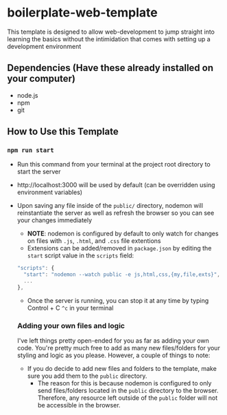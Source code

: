 # boilerplate-web-template

This template is designed to allow web-development to jump straight into learning the basics without the 
intimidation that comes with setting up a development environment

## Dependencies (Have these already installed on your computer)
- node.js
- npm
- git

 
## How to Use this Template

### `npm run start`

- Run this command from your terminal at the project root directory to start the server
- http://localhost:3000 will be used by default (can be overridden using environment variables)
- Upon saving any file inside of the `public/` directory, nodemon will reinstantiate the server as well as refresh the browser
so you can see your changes immediately
  - **NOTE**: nodemon is configured by default to only watch for changes on files with `.js`, `.html`, and `.css` file extentions
  - Extensions can be added/removed in `package.json` by editing the `start` script value in the `scripts` field:
  ```js
  "scripts": {
    "start": "nodemon --watch public -e js,html,css,{my,file,exts}",
    ...
  },
  ```
  - Once the server is running, you can stop it at any time by typing Control + C `^c` in your terminal
  
  ### Adding your own files and logic

  I've left things pretty open-ended for you as far as adding your own code. You're pretty much free to add as many new files/folders for your styling and logic as you please. However, a couple of things to note:

  - If you do decide to add new files and folders to the template, make sure you add them to the `public` directory.
    - The reason for this is because nodemon is configured to only send files/folders located in the `public` directory to the browser.
    Therefore, any resource left outside of the `public` folder will not be accessible in the browser.